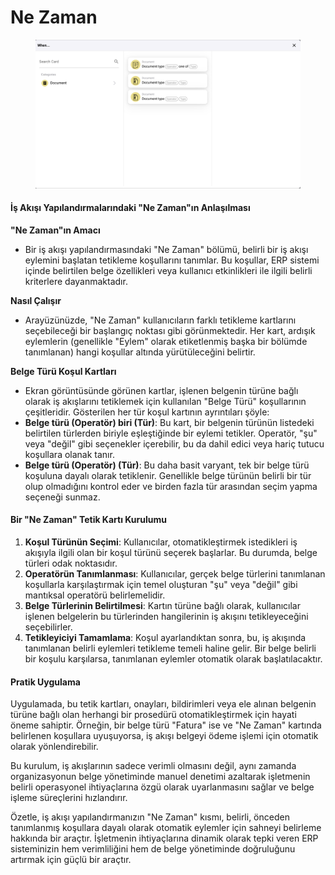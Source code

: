 # Ne Zaman

<figure><img src="../../../.gitbook/assets/Bildschirmfoto 2024-05-04 um 16.25.45.png" alt=""><figcaption></figcaption></figure>

#### İş Akışı Yapılandırmalarındaki "Ne Zaman"ın Anlaşılması

**"Ne Zaman"ın Amacı**

* Bir iş akışı yapılandırmasındaki "Ne Zaman" bölümü, belirli bir iş akışı eylemini başlatan tetikleme koşullarını tanımlar. Bu koşullar, ERP sistemi içinde belirtilen belge özellikleri veya kullanıcı etkinlikleri ile ilgili belirli kriterlere dayanmaktadır.

**Nasıl Çalışır**

* Arayüzünüzde, "Ne Zaman" kullanıcıların farklı tetikleme kartlarını seçebileceği bir başlangıç noktası gibi görünmektedir. Her kart, ardışık eylemlerin (genellikle "Eylem" olarak etiketlenmiş başka bir bölümde tanımlanan) hangi koşullar altında yürütüleceğini belirtir.

**Belge Türü Koşul Kartları**

* Ekran görüntüsünde görünen kartlar, işlenen belgenin türüne bağlı olarak iş akışlarını tetiklemek için kullanılan "Belge Türü" koşullarının çeşitleridir. Gösterilen her tür koşul kartının ayrıntıları şöyle:
* **Belge türü (Operatör) biri (Tür)**: Bu kart, bir belgenin türünün listedeki belirtilen türlerden biriyle eşleştiğinde bir eylemi tetikler. Operatör, "şu" veya "değil" gibi seçenekler içerebilir, bu da dahil edici veya hariç tutucu koşullara olanak tanır.
* **Belge türü (Operatör) (Tür)**: Bu daha basit varyant, tek bir belge türü koşuluna dayalı olarak tetiklenir. Genellikle belge türünün belirli bir tür olup olmadığını kontrol eder ve birden fazla tür arasından seçim yapma seçeneği sunmaz.

#### Bir "Ne Zaman" Tetik Kartı Kurulumu

1. **Koşul Türünün Seçimi**: Kullanıcılar, otomatikleştirmek istedikleri iş akışıyla ilgili olan bir koşul türünü seçerek başlarlar. Bu durumda, belge türleri odak noktasıdır.
2. **Operatörün Tanımlanması**: Kullanıcılar, gerçek belge türlerini tanımlanan koşullarla karşılaştırmak için temel oluşturan "şu" veya "değil" gibi mantıksal operatörü belirlemelidir.
3. **Belge Türlerinin Belirtilmesi**: Kartın türüne bağlı olarak, kullanıcılar işlenen belgelerin bu türlerinden hangilerinin iş akışını tetikleyeceğini seçebilirler.
4. **Tetikleyiciyi Tamamlama**: Koşul ayarlandıktan sonra, bu, iş akışında tanımlanan belirli eylemleri tetikleme temeli haline gelir. Bir belge belirli bir koşulu karşılarsa, tanımlanan eylemler otomatik olarak başlatılacaktır.

#### Pratik Uygulama

Uygulamada, bu tetik kartları, onayları, bildirimleri veya ele alınan belgenin türüne bağlı olan herhangi bir prosedürü otomatikleştirmek için hayati öneme sahiptir. Örneğin, bir belge türü "Fatura" ise ve "Ne Zaman" kartında belirlenen koşullara uyuşuyorsa, iş akışı belgeyi ödeme işlemi için otomatik olarak yönlendirebilir.

Bu kurulum, iş akışlarının sadece verimli olmasını değil, aynı zamanda organizasyonun belge yönetiminde manuel denetimi azaltarak işletmenin belirli operasyonel ihtiyaçlarına özgü olarak uyarlanmasını sağlar ve belge işleme süreçlerini hızlandırır.

Özetle, iş akışı yapılandırmanızın "Ne Zaman" kısmı, belirli, önceden tanımlanmış koşullara dayalı olarak otomatik eylemler için sahneyi belirleme hakkında bir araçtır. İşletmenin ihtiyaçlarına dinamik olarak tepki veren ERP sisteminizin hem verimliliğini hem de belge yönetiminde doğruluğunu artırmak için güçlü bir araçtır.
